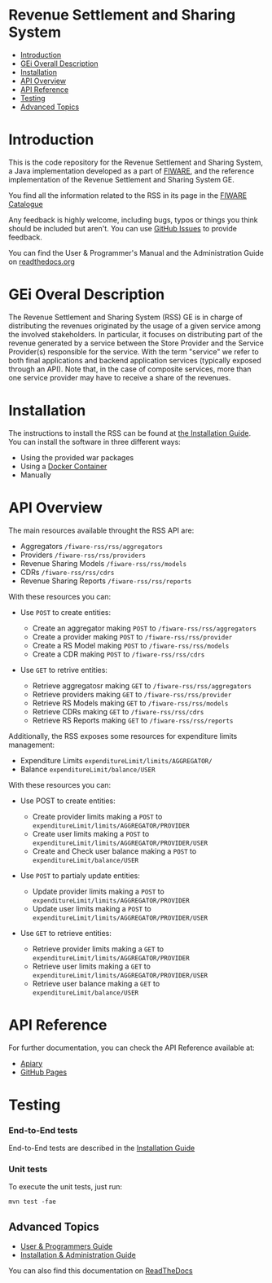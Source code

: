 # Revenue Settlement and Sharing System 

 * [Introduction](#introduction)
 * [GEi Overall Description](#gei-overall-description)
 * [Installation](#build-and-install)
 * [API Overview](#api-overview)
 * [API Reference](#api-reference)
 * [Testing](#testing)
 * [Advanced Topics](#advanced-topics)

# Introduction

This is the code repository for the Revenue Settlement and Sharing System, a Java implementation developed as a part of [FIWARE](http://www.fiware.org/), and the reference implementation of the Revenue Settlement and Sharing System GE.

You find all the information related to the RSS in its page in the [FIWARE Catalogue](http://catalogue.fiware.org/enablers/revenue-settlement-and-sharing-system-rss-ri)

Any feedback is highly welcome, including bugs, typos or things you think should be included but aren't. You can use [GitHub Issues](https://github.com/conwetlab/fiware-rss/issues/new) to provide feedback.

You can find the User & Programmer's Manual and the Administration Guide on [readthedocs.org](https://fiware-rss.readthedocs.org)

# GEi Overal Description

The Revenue Settlement and Sharing System (RSS) GE is in charge of distributing the revenues originated by the usage of a given service among the involved stakeholders. In particular, it focuses on distributing part of the revenue generated by a service between the Store Provider and the Service Provider(s) responsible for the service. With the term "service" we refer to both final applications and backend application services (typically exposed through an API). Note that, in the case of composite services, more than one service provider may have to receive a share of the revenues.

# Installation

The instructions to install the RSS can be found at [the Installation Guide](http://fiware-rss.readthedocs.org/en/latest/installation-administration-guide.html). You can install the software in three different ways:

* Using the provided war packages
* Using a [Docker Container](https://hub.docker.com/r/fiware/rss/)
* Manually

# API Overview

The main resources available throught the RSS API are:

* Aggregators `/fiware-rss/rss/aggregators`
* Providers `/fiware-rss/rss/providers`
* Revenue Sharing Models `/fiware-rss/rss/models`
* CDRs `/fiware-rss/rss/cdrs`
* Revenue Sharing Reports `/fiware-rss/rss/reports`

With these resources you can:

* Use `POST` to create entities:
    * Create an aggregator making `POST` to `/fiware-rss/rss/aggregators`
    * Create a provider making `POST` to `/fiware-rss/rss/provider`
    * Create a RS Model making `POST` to `/fiware-rss/rss/models`
    * Create a CDR making `POST` to  `/fiware-rss/rss/cdrs`

* Use `GET` to retrive entities:
    * Retrieve aggregatosr making `GET` to `/fiware-rss/rss/aggregators`
    * Retrieve providers making `GET` to `/fiware-rss/rss/provider`
    * Retrieve RS Models making `GET` to `/fiware-rss/rss/models`
    * Retrieve CDRs making `GET` to  `/fiware-rss/rss/cdrs`
    * Retrieve RS Reports making `GET` to  `/fiware-rss/rss/reports`
    
Additionally, the RSS exposes some resources for expenditure limits management:

* Expenditure Limits `expenditureLimit/limits/AGGREGATOR/`
* Balance `expenditureLimit/balance/USER`

With these resources you can:

* Use POST to create entities:
    * Create provider limits making a `POST` to `expenditureLimit/limits/AGGREGATOR/PROVIDER`
    * Create user limits making a `POST` to `expenditureLimit/limits/AGGREGATOR/PROVIDER/USER`
    * Create and Check user balance making a `POST` to `expenditureLimit/balance/USER`

* Use `POST` to partialy update entities:
    * Update provider limits making a `POST` to `expenditureLimit/limits/AGGREGATOR/PROVIDER`
    * Update user limits making a `POST` to `expenditureLimit/limits/AGGREGATOR/PROVIDER/USER`

* Use `GET` to retrieve entities:
    * Retrieve provider limits making a `GET` to `expenditureLimit/limits/AGGREGATOR/PROVIDER`
    * Retrieve user limits making a `GET` to `expenditureLimit/limits/AGGREGATOR/PROVIDER/USER`
    * Retrieve user balance making a `GET` to `expenditureLimit/balance/USER`

# API Reference

For further documentation, you can check the API Reference available at:

* [Apiary](http://docs.fiwarerss.apiary.io)
* [GitHub Pages](http://conwetlab.github.io/fiware-rss)

# Testing
### End-to-End tests

End-to-End tests are described in the [Installation Guide](http://fiware-rss.readthedocs.org/en/latest/installation-administration-guide.html#end-to-end-testing)

### Unit tests

To execute the unit tests, just run:

```
mvn test -fae
```

## Advanced Topics

* [User & Programmers Guide](doc/user-programmer-guide.rst)
* [Installation & Administration Guide](doc/installation-administration-guide.rst)

You can also find this documentation on [ReadTheDocs](http://fiware-rss.readthedocs.org)

